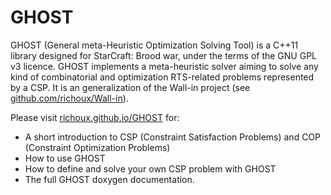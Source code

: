 GHOST
=====

GHOST (General meta-Heuristic Optimization Solving Tool) is a C++11 library designed for StarCraft: Brood war, under the terms of the GNU GPL v3 licence.  GHOST implements a meta-heuristic solver aiming to solve any kind of combinatorial and optimization RTS-related problems represented by a CSP.  It is an generalization of the Wall-in project (see [github.com/richoux/Wall-in](https://github.com/richoux/Wall-in)).

Please visit [richoux.github.io/GHOST](http://richoux.github.io/GHOST) for:

  - A short introduction to CSP (Constraint Satisfaction Problems) and COP (Constraint Optimization Problems)
  - How to use GHOST
  - How to define and solve your own CSP problem with GHOST
  - The full GHOST doxygen documentation.